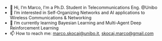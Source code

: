 - 👋 Hi, I’m Marco, I'm a Ph.D. Student in Telecommunications Eng. @Unibo
- 👀 I’m interested in Self-Organizing Networks and AI applications to Wireless Communications & Networking
- 🌱 I’m currently learning Bayesian Learning and Multi-Agent Deep Reinforcement Learning
- 📫 How to reach me: marco.skocaj@unibo.it, skocaj.marco@gmail.com

<!---
mscotch/mscotch is a ✨ special ✨ repository because its `README.md` (this file) appears on your GitHub profile.
You can click the Preview link to take a look at your changes.
--->
